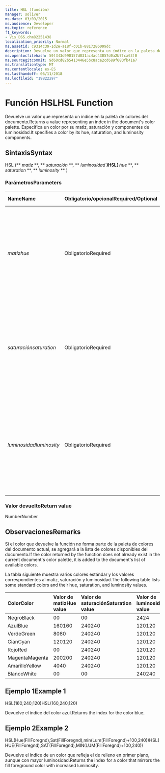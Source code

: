 ```yaml
---
title: HSL (función)
manager: soliver
ms.date: 03/09/2015
ms.audience: Developer
ms.topic: reference
f1_keywords:
- Vis_DSS.chm82251438
localization_priority: Normal
ms.assetid: c9314c39-1d2e-a18f-c01b-8817286099dc
description: Devuelve un valor que representa un índice en la paleta de colores del documento. Especifica un color por su matiz, saturación y componentes de luminosidad.
ms.openlocfilehash: 50f343d990157d831ac4ac43057d0a2b7fca63f0
ms.sourcegitcommit: 9d60cd82b5413446e5bc8ace2cd689f683fb41a7
ms.translationtype: MT
ms.contentlocale: es-ES
ms.lasthandoff: 06/11/2018
ms.locfileid: "19822297"
---
```

# <a name="hsl-function"></a><span data-ttu-id="5aaa3-104">Función HSL</span><span class="sxs-lookup"><span data-stu-id="5aaa3-104">HSL Function</span></span>

<span data-ttu-id="5aaa3-105">Devuelve un valor que representa un índice en la paleta de colores del documento.</span><span class="sxs-lookup"><span data-stu-id="5aaa3-105">Returns a value representing an index in the document's color palette.</span></span> <span data-ttu-id="5aaa3-106">Especifica un color por su matiz, saturación y componentes de luminosidad.</span><span class="sxs-lookup"><span data-stu-id="5aaa3-106">It specifies a color by its hue, saturation, and luminosity components.</span></span>
  
## <a name="syntax"></a><span data-ttu-id="5aaa3-107">Sintaxis</span><span class="sxs-lookup"><span data-stu-id="5aaa3-107">Syntax</span></span>

<span data-ttu-id="5aaa3-108">HSL (** *matiz* **, ** *saturación* **, ** *luminosidad* **)</span><span class="sxs-lookup"><span data-stu-id="5aaa3-108">HSL(** *hue* **, ** *saturation* **, ** *luminosity* ** )</span></span> 
  
### <a name="parameters"></a><span data-ttu-id="5aaa3-109">Parámetros</span><span class="sxs-lookup"><span data-stu-id="5aaa3-109">Parameters</span></span>

|<span data-ttu-id="5aaa3-110">**Name**</span><span class="sxs-lookup"><span data-stu-id="5aaa3-110">**Name**</span></span>|<span data-ttu-id="5aaa3-111">**Obligatorio/opcional**</span><span class="sxs-lookup"><span data-stu-id="5aaa3-111">**Required/Optional**</span></span>|<span data-ttu-id="5aaa3-112">**Tipo de datos**</span><span class="sxs-lookup"><span data-stu-id="5aaa3-112">**Data Type**</span></span>|<span data-ttu-id="5aaa3-113">**Descripción**</span><span class="sxs-lookup"><span data-stu-id="5aaa3-113">**Description**</span></span>|
|:-----|:-----|:-----|:-----|
| <span data-ttu-id="5aaa3-114">_matiz_</span><span class="sxs-lookup"><span data-stu-id="5aaa3-114">_hue_</span></span> <br/> |<span data-ttu-id="5aaa3-115">Obligatorio</span><span class="sxs-lookup"><span data-stu-id="5aaa3-115">Required</span></span>  <br/> |<span data-ttu-id="5aaa3-116">**Número**</span><span class="sxs-lookup"><span data-stu-id="5aaa3-116">**Number**</span></span> <br/> |<span data-ttu-id="5aaa3-117">El matiz del color, expresado como un número comprendido entre 0 y 239, ambos incluidos, o una expresión que da como resultado un número de ese intervalo.</span><span class="sxs-lookup"><span data-stu-id="5aaa3-117">The color's hue, expressed as a number in the range 0 to 239, inclusive, or an expression that evaluates to such a number.</span></span>  <br/> |
| <span data-ttu-id="5aaa3-118">_saturación_</span><span class="sxs-lookup"><span data-stu-id="5aaa3-118">_saturation_</span></span> <br/> |<span data-ttu-id="5aaa3-119">Obligatorio</span><span class="sxs-lookup"><span data-stu-id="5aaa3-119">Required</span></span>  <br/> |<span data-ttu-id="5aaa3-120">**Número**</span><span class="sxs-lookup"><span data-stu-id="5aaa3-120">**Number**</span></span> <br/> |<span data-ttu-id="5aaa3-121">La saturación del color, expresada como un número comprendido entre 0 y 240, ambos incluidos, o una expresión que da como resultado un número de ese intervalo.</span><span class="sxs-lookup"><span data-stu-id="5aaa3-121">The color's saturation, expressed as a number in the range 0 to 240, inclusive, or an expression that evaluates to such a number.</span></span>  <br/> |
| <span data-ttu-id="5aaa3-122">_luminosidad_</span><span class="sxs-lookup"><span data-stu-id="5aaa3-122">_luminosity_</span></span> <br/> |<span data-ttu-id="5aaa3-123">Obligatorio</span><span class="sxs-lookup"><span data-stu-id="5aaa3-123">Required</span></span>  <br/> |<span data-ttu-id="5aaa3-124">**Número**</span><span class="sxs-lookup"><span data-stu-id="5aaa3-124">**Number**</span></span> <br/> | <span data-ttu-id="5aaa3-125">La luminosidad del color, expresada como un número comprendido entre 0 y 240, ambos incluidos, o una expresión que da como resultado un número de ese intervalo.</span><span class="sxs-lookup"><span data-stu-id="5aaa3-125">The color's luminosity, expressed as a number in the range 0 to 240, inclusive, or an expression that evaluates to such a number.</span></span>  <br/> |
   
### <a name="return-value"></a><span data-ttu-id="5aaa3-126">Valor devuelto</span><span class="sxs-lookup"><span data-stu-id="5aaa3-126">Return value</span></span>

<span data-ttu-id="5aaa3-127">Number</span><span class="sxs-lookup"><span data-stu-id="5aaa3-127">Number</span></span>
  
## <a name="remarks"></a><span data-ttu-id="5aaa3-128">Observaciones</span><span class="sxs-lookup"><span data-stu-id="5aaa3-128">Remarks</span></span>

<span data-ttu-id="5aaa3-129">Si el color que devuelve la función no forma parte de la paleta de colores del documento actual, se agregará a la lista de colores disponibles del documento.</span><span class="sxs-lookup"><span data-stu-id="5aaa3-129">If the color returned by the function does not already exist in the current document's color palette, it is added to the document's list of available colors.</span></span> 
  
<span data-ttu-id="5aaa3-130">La tabla siguiente muestra varios colores estándar y los valores correspondientes al matiz, saturación y luminosidad.</span><span class="sxs-lookup"><span data-stu-id="5aaa3-130">The following table lists some standard colors and their hue, saturation, and luminosity values.</span></span> 
  
|<span data-ttu-id="5aaa3-131">**Color**</span><span class="sxs-lookup"><span data-stu-id="5aaa3-131">**Color**</span></span>|<span data-ttu-id="5aaa3-132">**Valor de matiz**</span><span class="sxs-lookup"><span data-stu-id="5aaa3-132">**Hue value**</span></span>|<span data-ttu-id="5aaa3-133">**Valor de saturación**</span><span class="sxs-lookup"><span data-stu-id="5aaa3-133">**Saturation value**</span></span>|<span data-ttu-id="5aaa3-134">**Valor de luminosidad**</span><span class="sxs-lookup"><span data-stu-id="5aaa3-134">**Luminosity value**</span></span>|
|:-----|:-----|:-----|:-----|
|<span data-ttu-id="5aaa3-135">Negro</span><span class="sxs-lookup"><span data-stu-id="5aaa3-135">Black</span></span>  <br/> |<span data-ttu-id="5aaa3-136">0</span><span class="sxs-lookup"><span data-stu-id="5aaa3-136">0</span></span>  <br/> |<span data-ttu-id="5aaa3-137">0</span><span class="sxs-lookup"><span data-stu-id="5aaa3-137">0</span></span>  <br/> |<span data-ttu-id="5aaa3-138">24</span><span class="sxs-lookup"><span data-stu-id="5aaa3-138">24</span></span>  <br/> |
|<span data-ttu-id="5aaa3-139">Azul</span><span class="sxs-lookup"><span data-stu-id="5aaa3-139">Blue</span></span>  <br/> |<span data-ttu-id="5aaa3-140">160</span><span class="sxs-lookup"><span data-stu-id="5aaa3-140">160</span></span>  <br/> |<span data-ttu-id="5aaa3-141">240</span><span class="sxs-lookup"><span data-stu-id="5aaa3-141">240</span></span>  <br/> |<span data-ttu-id="5aaa3-142">120</span><span class="sxs-lookup"><span data-stu-id="5aaa3-142">120</span></span>  <br/> |
|<span data-ttu-id="5aaa3-143">Verde</span><span class="sxs-lookup"><span data-stu-id="5aaa3-143">Green</span></span>  <br/> |<span data-ttu-id="5aaa3-144">80</span><span class="sxs-lookup"><span data-stu-id="5aaa3-144">80</span></span>  <br/> |<span data-ttu-id="5aaa3-145">240</span><span class="sxs-lookup"><span data-stu-id="5aaa3-145">240</span></span>  <br/> |<span data-ttu-id="5aaa3-146">120</span><span class="sxs-lookup"><span data-stu-id="5aaa3-146">120</span></span>  <br/> |
|<span data-ttu-id="5aaa3-147">Cian</span><span class="sxs-lookup"><span data-stu-id="5aaa3-147">Cyan</span></span>  <br/> |<span data-ttu-id="5aaa3-148">120</span><span class="sxs-lookup"><span data-stu-id="5aaa3-148">120</span></span>  <br/> |<span data-ttu-id="5aaa3-149">240</span><span class="sxs-lookup"><span data-stu-id="5aaa3-149">240</span></span>  <br/> |<span data-ttu-id="5aaa3-150">120</span><span class="sxs-lookup"><span data-stu-id="5aaa3-150">120</span></span>  <br/> |
|<span data-ttu-id="5aaa3-151">Rojo</span><span class="sxs-lookup"><span data-stu-id="5aaa3-151">Red</span></span>  <br/> |<span data-ttu-id="5aaa3-152">0</span><span class="sxs-lookup"><span data-stu-id="5aaa3-152">0</span></span>  <br/> |<span data-ttu-id="5aaa3-153">240</span><span class="sxs-lookup"><span data-stu-id="5aaa3-153">240</span></span>  <br/> |<span data-ttu-id="5aaa3-154">120</span><span class="sxs-lookup"><span data-stu-id="5aaa3-154">120</span></span>  <br/> |
|<span data-ttu-id="5aaa3-155">Magenta</span><span class="sxs-lookup"><span data-stu-id="5aaa3-155">Magenta</span></span>  <br/> |<span data-ttu-id="5aaa3-156">200</span><span class="sxs-lookup"><span data-stu-id="5aaa3-156">200</span></span>  <br/> |<span data-ttu-id="5aaa3-157">240</span><span class="sxs-lookup"><span data-stu-id="5aaa3-157">240</span></span>  <br/> |<span data-ttu-id="5aaa3-158">120</span><span class="sxs-lookup"><span data-stu-id="5aaa3-158">120</span></span>  <br/> |
|<span data-ttu-id="5aaa3-159">Amarillo</span><span class="sxs-lookup"><span data-stu-id="5aaa3-159">Yellow</span></span>  <br/> |<span data-ttu-id="5aaa3-160">40</span><span class="sxs-lookup"><span data-stu-id="5aaa3-160">40</span></span>  <br/> |<span data-ttu-id="5aaa3-161">240</span><span class="sxs-lookup"><span data-stu-id="5aaa3-161">240</span></span>  <br/> |<span data-ttu-id="5aaa3-162">120</span><span class="sxs-lookup"><span data-stu-id="5aaa3-162">120</span></span>  <br/> |
|<span data-ttu-id="5aaa3-163">Blanco</span><span class="sxs-lookup"><span data-stu-id="5aaa3-163">White</span></span>  <br/> |<span data-ttu-id="5aaa3-164">0</span><span class="sxs-lookup"><span data-stu-id="5aaa3-164">0</span></span>  <br/> |<span data-ttu-id="5aaa3-165">0</span><span class="sxs-lookup"><span data-stu-id="5aaa3-165">0</span></span>  <br/> |<span data-ttu-id="5aaa3-166">240</span><span class="sxs-lookup"><span data-stu-id="5aaa3-166">240</span></span>  <br/> |
   
## <a name="example-1"></a><span data-ttu-id="5aaa3-167">Ejemplo 1</span><span class="sxs-lookup"><span data-stu-id="5aaa3-167">Example 1</span></span>

<span data-ttu-id="5aaa3-168">HSL(160;240;120)</span><span class="sxs-lookup"><span data-stu-id="5aaa3-168">HSL(160,240,120)</span></span>
  
<span data-ttu-id="5aaa3-169">Devuelve el índice del color azul.</span><span class="sxs-lookup"><span data-stu-id="5aaa3-169">Returns the index for the color blue.</span></span>
  
## <a name="example-2"></a><span data-ttu-id="5aaa3-170">Ejemplo 2</span><span class="sxs-lookup"><span data-stu-id="5aaa3-170">Example 2</span></span>

<span data-ttu-id="5aaa3-171">HSL(Hue(FillForegnd),Sat(FillForegnd),min(Lum(FillForegnd)+100,240))</span><span class="sxs-lookup"><span data-stu-id="5aaa3-171">HSL(HUE(FillForegnd),SAT(FillForegnd),MIN(LUM(FillForegnd)+100,240))</span></span>
  
<span data-ttu-id="5aaa3-172">Devuelve el índice de un color que refleja el de relleno en primer plano, aunque con mayor luminosidad.</span><span class="sxs-lookup"><span data-stu-id="5aaa3-172">Returns the index for a color that mirrors the fill foreground color with increased luminosity.</span></span>
  

